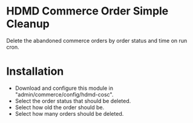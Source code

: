 # HDMD Commerce Order Simple Cleanup
Delete the abandoned commerce orders by order status and time on run cron.

# Installation
- Download and configure this module in "admin/commerce/config/hdmd-cosc".
- Select the order status that should be deleted.
- Select how old the order should be.
- Select how many orders should be deleted.
